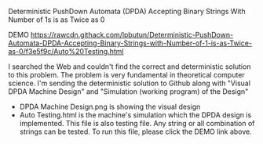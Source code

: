 Deterministic PushDown Automata (DPDA) Accepting Binary Strings With Number of 1s is as Twice as 0

DEMO
https://rawcdn.githack.com/lpbutun/Deterministic-PushDown-Automata-DPDA-Accepting-Binary-Strings-with-Number-of-1-is-as-Twice-as-0/f3e5f9c/Auto%20Testing.html

I searched the Web and couldn't find the correct and deterministic solution to this problem. The problem is very fundamental in theoretical computer science.
I'm sending the deterministic solution to Github along with "Visual DPDA Machine Design" and "Simulation (working program) of the Design"

* DPDA Machine Design.png is showing the visual design
* Auto Testing.html is the machine's simulation which the DPDA design is implemented. 
  This file is also testing file. Any string or all combination of strings can be tested. 
  To run this file, please click the DEMO link above. 
